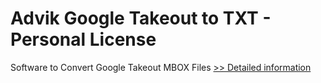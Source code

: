 # Advik Google Takeout to TXT - Personal License
Software to Convert Google Takeout MBOX Files
[>> Detailed information](https://secure.shareit.com/shareit/product.html?productid=300804995&affiliateid=200057808)